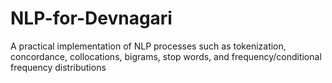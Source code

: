 # NLP-for-Devnagari
A practical implementation of NLP processes such as tokenization, concordance, collocations, bigrams, stop words, and frequency/conditional frequency distributions
